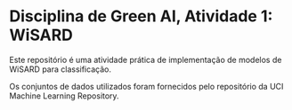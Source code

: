 # Disciplina de Green AI, Atividade 1: WiSARD

Este repositório é uma atividade prática de implementação de modelos de WiSARD para classificação. 

Os conjuntos de dados utilizados foram fornecidos pelo repositório da UCI Machine Learning Repository.